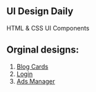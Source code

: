 ## UI Design Daily

HTML &amp; CSS UI Components

## Orginal designs:

1. <a href="https://uidesigndaily.com/posts/sketch-blog-cards-post-article-thumbnail-day-997">Blog Cards</a>
2. <a href="https://uidesigndaily.com/posts/sketch-login-log-in-authentication-features-day-1022">Login</a>
3. <a href="https://uidesigndaily.com/posts/sketch-ads-manager-table-list-day-1049">Ads Manager</a>
